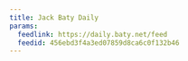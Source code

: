 ```yaml
---
title: Jack Baty Daily
params:
  feedlink: https://daily.baty.net/feed
  feedid: 456ebd3f4a3ed07859d8ca6c0f132b46
---
```

